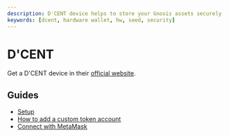 ```yaml
---
description: D'CENT device helps to store your Gnosis assets securely
keywords: [dcent, hardware wallet, hw, seed, security]
---
```


# D'CENT

Get a D'CENT device in their [official website](https://www.dcentwallet.com).

## Guides

- [Setup](https://userguide.dcentwallet.com/biometric-wallet/setting-up)
- [How to add a custom token account](https://userguide.dcentwallet.com/mobile-app/create-account/how-to-add-a-custom-token-account)
- [Connect with MetaMask](https://userguide.dcentwallet.com/external-service/qrbasedmetamask)